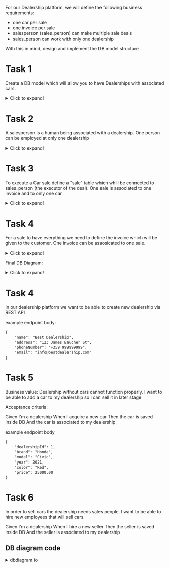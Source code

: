 For our Dealership platform, we will define the following business requirements:
- one car per sale
- one invoice per sale
- salesperson (sales_person) can make multiple sale deals
- sales_person can work with only one dealership

With this in mind, design and implement the DB model structure

# Task 1
Create a DB model which will allow you to have Dealerships with associated cars.

<details>
  <summary>Click to expand!</summary>
  
  ![](images/Task1.png)
</details>


# Task 2
A salesperson is a human being associated with a dealership. One person can be employed at only one dealership

<details>
  <summary>Click to expand!</summary>
  
  ![](images/Task2.png)
</details>

# Task 3
To execute a Car sale define a "sale" table which whill be connected to sales_person (the executor of the deal). One sale is associated to one invoice and to only one car

<details>
  <summary>Click to expand!</summary>
  
  ![](images/Task3.png)
</details>

# Task 4
For a sale to have everything we need to define the invoice which will be given to the customer. One invoice can be assosicated to one sale.

<details>
  <summary>Click to expand!</summary>
  
  ![](images/Task4.png)
</details>

Final DB Diagram:
<details>
  <summary>Click to expand!</summary>
  
  ![](images/DBDiagram.png)
</details>

# Task 4
In our dealership platform we want to be able to create new dealership via REST API

example endpoint body:
```
{
    "name": "Best Dealership",
    "address": "123 James Baucher St",
    "phoneNumber": "+359 999999999",
    "email": "info@bestdealership.com"
}
```

# Task 5

Business value:
Dealership without cars cannot function properly. I want to be able to add a car to my dealership so I can sell it in later stage

Acceptance criteria:

Given I'm a dealership
When I acquire a new car
Then the car is saved inside DB
And the car is associated to my dealership


example endpoint body
```
{
    "dealershipId": 1,
    "brand": "Honda",
    "model": "Civic",
    "year": 2021,
    "color": "Red",
    "price": 25000.00
}

```

# Task 6
In order to sell cars the dealership needs sales people. I want to be able to hire new employees that will sell cars.

Given I'm a dealership
When I hire a new seller
Then the seller is saved inside DB
And the seller is associated to my dealership



## DB diagram code
<details>
  <summary>dbdiagram.io</summary>
  
  ```
  // Use DBML to define your database structure
  // Docs: https://dbml.dbdiagram.io/docs

  Table "invoice" {
    "id" bigserial [pk, not null, increment]
    "base_price" bigdecimal
    "customer_name" varchar(255)
    "invoice_date" date
    "invoice_number" varchar(255)
    "tax_rate" "numeric(38, 2)"
    "total_price" "numeric(38, 2)"
  }


  Table "car" {
    "id" bigserial [pk, not null, increment]
    "color" varchar(255)
    "make" varchar(255)
    "model" varchar(255)
    "price" "numeric(38, 2)"
    "year" integer
    "dealership_id" bigint
  }
  Ref: "car"."dealership_id" > "dealership"."id"

  Table "dealership" {
    "id" bigserial [pk, not null, increment]
    "address" varchar(255)
    "email" varchar(255)
    "name" varchar(255)
    "phone_number" varchar(255)
  }

  Table "sale" {
    "id" bigserial [pk, not null, increment]
    "sale_date" date
    "total_price" "numeric(38, 2)"
    "car_id" bigint
    "invoice_id" bigint
    "sales_person_id" bigint
  }
  Ref: "car"."id" - "sale"."car_id"
  Ref: "invoice"."id" - "sale"."invoice_id"

  Table "sales_person" {
    "id" bigserial [pk, not null, increment]
    "email" varchar(255)
    "name" varchar(255)
    "phone_number" varchar(255)
    "dealership_id" bigint
  }
  Ref: "sales_person"."dealership_id" > "dealership"."id"
  Ref: "sales_person"."id" < "sale"."sales_person_id"
  ```
</details>